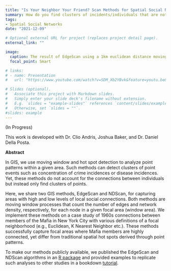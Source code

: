 ```yaml
---
title: "Is Your Neighbor Your Friend? Scan Methods for Spatial Social Network (SSN) Hotspot Detection"
summary: How do you find clusters of incidents/individuals that are not only geographically close to each other, but also have dense local social connections? 
tags:
- Spatial Social Networks
date: "2021-12-09"

# Optional external URL for project (replaces project detail page).
external_link: ""

image:
  caption: The result of EdgeScan using a 1km euclidean distance moving window
  focal_point: Smart

# links:
# - name: Presentation 
#   url: "https://www.youtube.com/watch?v=SDM_Xb2YBvk&feature=youtu.be&t=10501&ab_channel=IEEEVisualizationConference"

# Slides (optional).
#   Associate this project with Markdown slides.
#   Simply enter your slide deck's filename without extension.
#   E.g. `slides = "example-slides"` references `content/slides/example-slides.md`.
#   Otherwise, set `slides = ""`.
#slides: example
---
```


(In Progress)

This work is developed with Dr. Clio Andris, Joshua Baker, and Dr. Daniel Della Posta. 

**Abstract** 

In GIS, we use moving window and hot spot detection to analyze point patterns within a given area. Such methods can detect clusters of point events such as concentration of crime incidences or disease incidences. Yet, these methods do not account for the connections between individuals but instead only find clusters of points.

Here, we share two GIS methods, EdgeScan and NDScan, for capturing areas with high and low levels of local social connections. Both methods are moving window processes that count the number of edges and network density, respectively, for each node in a given focal area (window area). We implement these methods on a case study of 1960s connections between members of the Mafia in New York City with various definitions of a focal neighborhood (e.g., Euclidean, K Nearest Neighbor etc.). These methods successfully capture focal areas where Mafia members are highly connected, yet differ from traditional spatial hot spots derived through point patterns. 

To make our methods publicly available, we published the EdgeScan and NDScan algorithms in an [R package](https://github.com/friendlycities-gatech/SSNtools) and provided examples to replicate such analyses to other studies in a bookdown [tutorial](https://friendlycities-gatech.github.io/SSN_tutorial/advanced-ssn-metrics.html#ssn-hot-spot-detection).  

